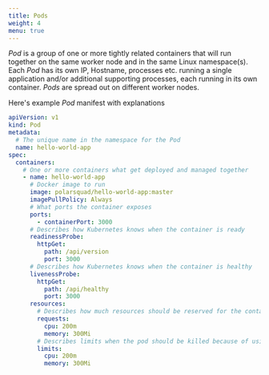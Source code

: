 ```yaml
---
title: Pods
weight: 4
menu: true
---
```


_Pod_ is a group of one or more tightly related containers that will run together on the same worker node and in the same Linux namespace(s).
Each _Pod_ has its own IP, Hostname, processes etc. running a single application and/or additional supporting processes, each running in its own container.
_Pods_ are spread out on different worker nodes.

Here's example _Pod_ manifest with explanations
```yaml
apiVersion: v1
kind: Pod
metadata:
  # The unique name in the namespace for the Pod
  name: hello-world-app
spec:
  containers:
    # One or more containers what get deployed and managed together
    - name: hello-world-app
      # Docker image to run
      image: polarsquad/hello-world-app:master
      imagePullPolicy: Always
      # What ports the container exposes
      ports:
        - containerPort: 3000
      # Describes how Kubernetes knows when the container is ready
      readinessProbe:
        httpGet:
          path: /api/version
          port: 3000
      # Describes how Kubernetes knows when the container is healthy
      livenessProbe:
        httpGet:
          path: /api/healthy
          port: 3000
      resources:
        # Describes how much resources should be reserved for the container
        requests:
          cpu: 200m
          memory: 300Mi
        # Describes limits when the pod should be killed because of using too much resources
        limits:
          cpu: 200m
          memory: 300Mi
```